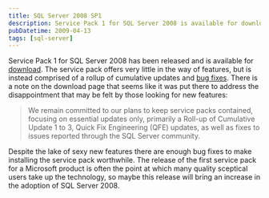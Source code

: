 ```yaml
---
title: SQL Server 2008 SP1
description: Service Pack 1 for SQL Server 2008 is available for download, offering a rollup of cumulative updates and bug fixes. Despite lacking new features, the service pack is worthwhile due to the bug fixes it includes.
pubDatetime: 2009-04-13
tags: [sql-server]
---
```


Service Pack 1 for SQL Server 2008 has been released and is available for [download](http://www.microsoft.com/downloads/details.aspx?FamilyID=66ab3dbb-bf3e-4f46-9559-ccc6a4f9dc19&displaylang=en). The service pack offers very little in the way of features, but is instead comprised of a rollup of cumulative updates and [bug fixes](http://support.microsoft.com/kb/968369). There is a note on the download page that seems like it was put there to address the disappointment that may be felt by those looking for new features:

> We remain committed to our plans to keep service packs contained, focusing on essential updates only, primarily a Roll-up of Cumulative Update 1 to 3, Quick Fix Engineering (QFE) updates, as well as fixes to issues reported through the SQL Server community.

Despite the lake of sexy new features there are enough bug fixes to make installing the service pack worthwhile. The release of the first service pack for a Microsoft product is often the point at which many quality sceptical users take up the technology, so maybe this release will bring an increase in the adoption of SQL Server 2008.
